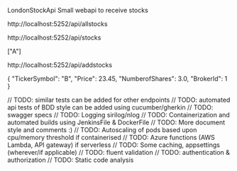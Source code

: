 LondonStockApi
Small webapi to receive stocks

http://localhost:5252/api/allstocks

http://localhost:5252/api/stocks 

["A"]

http://localhost:5252/api/addstocks

{
    "TickerSymbol": "B",
    "Price": 23.45, 
    "NumberofShares": 3.0, 
    "BrokerId": 1
}

// TODO: similar tests can be added for other endpoints
// TODO: automated api tests of BDD style can be added using cucumber/gherkin
// TODO: swagger specs
// TODO: Logging sirilog/nlog
// TODO: Containerization and automated builds using JenkinsFile & DockerFile
// TODO: More document style and comments :)
// TODO: Autoscaling of pods based upon cpu/memory threshold if containerised
// TODO: Azure functions (AWS Lambda, API gateway) if serverless
// TODO: Some caching, appsettings (wherever/if applicable)
// TODO: fluent validation
// TODO: authentication & authorization
// TODO: Static code analysis
